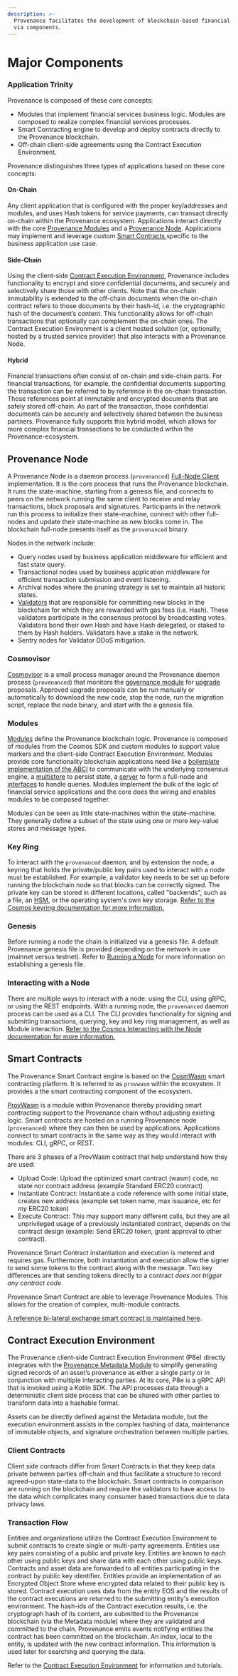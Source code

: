 ```yaml
---
description: >-
  Provenance facilitates the development of blockchain-based financial services
  via components.
---
```


# Major Components

### Application Trinity

Provenance is composed of these core concepts:

* Modules that implement financial services business logic.  Modules are composed to realize complex financial services processes.
* Smart Contracting engine to develop and deploy contracts directly to the Provenance blockchain.
* Off-chain client-side agreements using the Contract Execution Environment.

Provenance distinguishes three types of applications based on these core concepts:

#### On-Chain

Any client application that is configured with the proper key/addresses and modules, and uses Hash tokens for service payments, can transact directly on-chain within the Provenance ecosystem.  Applications interact directly with the core [Provenance Modules](../../modules/inherited-modules.md) and a [Provenance Node](../running-a-node/running-a-node-1/).  Applications may implement and leverage custom [Smart Contracts ](../../modules/provwasm-smart-contracts.md)specific to the business application use case.

#### Side-Chain

Using the client-side [Contract Execution Environment](../../p8e/overview.md), Provenance includes functionality to encrypt and store confidential documents, and securely and selectively share those with other clients.  Note that the on-chain immutability is extended to the off-chain documents when the on-chain contract refers to those documents by their hash-id, i.e. the cryptographic hash of the document’s content. This functionality allows for off-chain transactions that optionally can complement the on-chain ones.  The Contract Execution Environment is a client hosted solution \(or, optionally, hosted by a trusted service provider\) that also interacts with a Provenance Node.

#### Hybrid

Financial transactions often consist of on-chain and side-chain parts. For financial transactions, for example, the confidential documents supporting the transaction can be referred to by reference in the on-chain transaction. Those references point at immutable and encrypted documents that are safely stored off-chain. As part of the transaction, those confidential documents can be securely and selectively shared between the business partners. Provenance fully supports this hybrid model, which allows for more complex financial transactions to be conducted within the Provenance-ecosystem.

## Provenance Node

A Provenance Node is a daemon process \(`provenanced`\) [Full-Node Client](https://docs.cosmos.network/v0.41/core/node.html) implementation.  It is the core process that runs the Provenance blockchain. It runs the state-machine, starting from a genesis file, and connects to peers on the network running the same client to receive and relay transactions, block proposals and signatures.  Participants in the network run this process to initialize their state-machine, connect with other full-nodes and update their state-machine as new blocks come in.  The blockchain full-node presents itself as the `provenanced` binary.

Nodes in the network include:

* Query nodes used by business application middleware for efficient and fast state query.
* Transactional nodes used by business application middleware for efficient transaction submission and event listening.
* Archival nodes where the pruning strategy is set to maintain all historic states.
* [Validators](../../ecosystem/validator.md) that are responsible for committing new blocks in the blockchain for which they are rewarded with gas fees \(i.e. Hash\). These validators participate in the consensus protocol by broadcasting votes.  Validators bond their own Hash and have Hash delegated, or staked to them by Hash holders.  Validators have a stake in the network.
* Sentry nodes for Validator DDoS mitigation.

### Cosmovisor

[Cosmovisor](https://docs.cosmos.network/master/run-node/cosmovisor.html) is a small process manager around the Provenance daemon process \(`provenanced`\) that monitors the [governance module](../../ecosystem/governance/) for [upgrade](../../ecosystem/governance/voting/software-upgrade-proposal.md) proposals. Approved upgrade proposals can be run manually or automatically to download the new code, stop the node, run the migration script, replace the node binary, and start with the a genesis file.

### Modules

[Modules](https://docs.cosmos.network/v0.41/building-modules/intro.html) define the Provenance blockchain logic. Provenance is composed of modules from the Cosmos SDK and custom modules to support value markers and the client-side Contract Execution Environment.  Modules provide core functionality blockchain applications need like a [boilerplate implementation of the ABCI](https://docs.cosmos.network/v0.41/core/baseapp.html) to communicate with the underlying consensus engine, a [multistore](https://docs.cosmos.network/v0.41/core/store.html#multistore) to persist state, a [server](https://docs.cosmos.network/v0.41/core/node.html) to form a full-node and [interfaces](https://docs.cosmos.network/v0.41/interfaces/interfaces-intro.html) to handle queries.  Modules implement the bulk of the logic of financial service applications and  the core does the wiring and enables modules to be composed together. 

Modules can be seen as little state-machines within the state-machine. They generally define a subset of the state using one or more key-value stores and message types.

### Key Ring

To interact with the `provenanced` daemon, and by extension the node, a keyring that holds the private/public key pairs used to interact with a node must be established. For example, a validator key needs to be set up before running the blockchain node so that blocks can be correctly signed. The private key can be stored in different locations, called "backends", such as a file, an [HSM](https://en.wikipedia.org/wiki/Hardware_security_module), or the operating system's own key storage.  [Refer to the Cosmos keyring documentation for more information.](https://docs.cosmos.network/master/run-node/keyring.html)

### Genesis

Before running a node the chain is initialized via a genesis file.  A default Provenance genesis file is provided depending on the network in use \(mainnet versus testnet\).  Refer to [Running a Node](../running-a-node/) for more information on establishing a genesis file.

### Interacting with a Node

There are multiple ways to interact with a node: using the CLI, using gRPC, or using the REST endpoints.  With a running node, the `provenanced` daemon process can be used as a CLI.  The CLI provides functionality for signing and submitting transactions, querying, key and key ring management, as well as Module interaction.  [Refer to the Cosmos Interacting with the Node documentation for more information.](https://docs.cosmos.network/master/run-node/interact-node.html)

## Smart Contracts

The Provenance Smart Contract engine is based on the [CosmWasm](https://docs.cosmwasm.com/0.13/introduction/intro.html) smart contracting platform.  It is referred to as `provwasm` within the ecosystem.  It provides a the smart contracting component of the ecosystem.  

[ProvWasm](https://github.com/provenance-io/provwasm) is a module within Provenance thereby providing smart contracting support to the Provenance chain without adjusting existing logic. Smart contracts are hosted on a running Provenance node \(`provenanced`\) where they can then be used by applications.  Applications connect to smart contracts in the same way as they would interact with modules: CLI, gRPC, or REST. 

There are 3 phases of a ProvWasm contract that help understand how they are used:

* Upload Code: Upload the optimized smart contract \(wasm\) code, no state nor contract address \(example Standard ERC20 contract\)
* Instantiate Contract: Instantiate a code reference with some initial state, creates new address \(example set token name, max issuance, etc for _my_ ERC20 token\)
* Execute Contract: This may support many different calls, but they are all unprivileged usage of a previously instantiated contract, depends on the contract design \(example: Send ERC20 token, grant approval to other contract\).

Provenance Smart Contract instantiation and execution is metered and requires gas. Furthermore, both instantiation and execution allow the signer to send some tokens to the contract along with the message. Two key differences are that sending tokens directly to a contract _does not trigger any contract code_. 

Provenance Smart Contract are able to leverage Provenance Modules.  This allows for the creation of complex, multi-module contracts.

[A reference bi-lateral exchange smart contract is maintained here](https://github.com/provenance-io/bilateral-exchange).

## Contract Execution Environment

The Provenance client-side Contract Execution Environment \(P8e\) directly integrates with the [Provenance Metadata Module](../../modules/metadata-module.md) to simplify generating signed records of an asset’s provenance as either a single party or in conjunction with multiple interacting parties. At its core, P8e is a gRPC API that is invoked using a Kotlin SDK. The API processes data through a deterministic client side process that can be shared with other parties to transform data into a hashable format.

Assets can be directly defined against the Metadata module, but the execution environment assists in the complex hashing of data, maintenance of immutable objects, and signature orchestration between multiple parties.

### Client Contracts

Client side contracts differ from Smart Contracts in that they keep data private between parties off-chain and thus facilitate a structure to record agreed-upon state-data to the blockchain. Smart contracts in comparison are running on the blockchain and require the validators to have access to the data which complicates many consumer based transactions due to data privacy laws.

### Transaction Flow

Entities and organizations utilize the Contract Execution Environment to submit contracts to create single or multi-party agreements.  Entities use key pairs consisting of a public and private key.  Entities are known to each other using public keys and share data with each other using public keys.  Contracts and asset data are forwarded to all entities participating in the contract by public key identifier.  Entities provide an implementation of an Encrypted Object Store where encrypted data related to their public key is stored.  Contract execution uses data from the entity EOS and the results of the contract executions are returned to the submitting entity's execution environment.  The hash-ids of the Contract execution results, i.e. the cryptograph hash of its content, are submitted to the Provenance blockchain \(via the Metadata module\) where they are validated and committed to the chain.  Provenance emits events notifying entities the contract has been committed on the blockchain.  An index, local to the entity, is updated with the new contract information. This information is used later for searching and querying the data.

Refer to the [Contract Execution Environment](../../p8e/overview.md) for information and tutorials.

